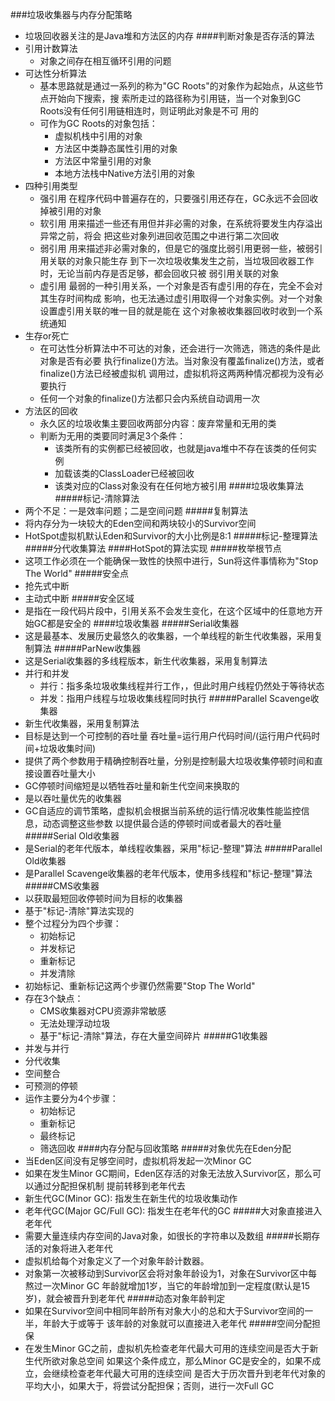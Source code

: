 ###垃圾收集器与内存分配策略
* 垃圾回收器关注的是Java堆和方法区的内存
####判断对象是否存活的算法
* 引用计数算法
    * 对象之间存在相互循环引用的问题
* 可达性分析算法
    * 基本思路就是通过一系列的称为"GC Roots"的对象作为起始点，从这些节点开始向下搜索，搜
    索所走过的路径称为引用链，当一个对象到GC Roots没有任何引用链相连时，则证明此对象是不可
    用的
    * 可作为GC Roots的对象包括：
        * 虚拟机栈中引用的对象
        * 方法区中类静态属性引用的对象
        * 方法区中常量引用的对象
        * 本地方法栈中Native方法引用的对象
* 四种引用类型
    * 强引用 在程序代码中普遍存在的，只要强引用还存在，GC永远不会回收掉被引用的对象
    * 软引用 用来描述一些还有用但并非必需的对象，在系统将要发生内存溢出异常之前，将会
    把这些对象列进回收范围之中进行第二次回收
    * 弱引用 用来描述非必需对象的，但是它的强度比弱引用更弱一些，被弱引用关联的对象只能生存
    到下一次垃圾收集发生之前，当垃圾回收器工作时，无论当前内存是否足够，都会回收只被
    弱引用关联的对象
    * 虚引用 最弱的一种引用关系，一个对象是否有虚引用的存在，完全不会对其生存时间构成
    影响，也无法通过虚引用取得一个对象实例。对一个对象设置虚引用关联的唯一目的就是能在
    这个对象被收集器回收时收到一个系统通知
* 生存or死亡
    * 在可达性分析算法中不可达的对象，还会进行一次筛选，筛选的条件是此对象是否有必要
    执行finalize()方法。当对象没有覆盖finalize()方法，或者finalize()方法已经被虚拟机
    调用过，虚拟机将这两两种情况都视为没有必要执行
    * 任何一个对象的finalize()方法都只会内系统自动调用一次
* 方法区的回收
    * 永久区的垃圾收集主要回收两部分内容：废弃常量和无用的类
    * 判断为无用的类要同时满足3个条件：
        * 该类所有的实例都已经被回收，也就是java堆中不存在该类的任何实例
        * 加载该类的ClassLoader已经被回收
        * 该类对应的Class对象没有在任何地方被引用
####垃圾收集算法
#####标记-清除算法
* 两个不足：一是效率问题；二是空间问题
#####复制算法
* 将内存分为一块较大的Eden空间和两块较小的Survivor空间
* HotSpot虚拟机默认Eden和Survivor的大小比例是8:1
#####标记-整理算法
#####分代收集算法
####HotSpot的算法实现
#####枚举根节点
* 这项工作必须在一个能确保一致性的快照中进行，Sun将这件事情称为"Stop The World"
#####安全点
* 抢先式中断
* 主动式中断
#####安全区域
* 是指在一段代码片段中，引用关系不会发生变化，在这个区域中的任意地方开始GC都是安全的
####垃圾收集器
#####Serial收集器
* 这是最基本、发展历史最悠久的收集器，一个单线程的新生代收集器，采用复制算法
#####ParNew收集器
* 这是Serial收集器的多线程版本，新生代收集器，采用复制算法
* 并行和并发
    * 并行：指多条垃圾收集线程并行工作，，但此时用户线程仍然处于等待状态
    * 并发：指用户线程与垃圾收集线程同时执行
#####Parallel Scavenge收集器
* 新生代收集器，采用复制算法
* 目标是达到一个可控制的吞吐量 吞吐量=运行用户代码时间/(运行用户代码时间+垃圾收集时间)
* 提供了两个参数用于精确控制吞吐量，分别是控制最大垃圾收集停顿时间和直接设置吞吐量大小
* GC停顿时间缩短是以牺牲吞吐量和新生代空间来换取的
* 是以吞吐量优先的收集器
* GC自适应的调节策略，虚拟机会根据当前系统的运行情况收集性能监控信息，动态调整这些参数
以提供最合适的停顿时间或者最大的吞吐量
#####Serial Old收集器
* 是Serial的老年代版本，单线程收集器，采用"标记-整理"算法
#####Parallel Old收集器
* 是Parallel Scavenge收集器的老年代版本，使用多线程和"标记-整理"算法
#####CMS收集器
* 以获取最短回收停顿时间为目标的收集器
* 基于"标记-清除"算法实现的
* 整个过程分为四个步骤：
    * 初始标记
    * 并发标记
    * 重新标记
    * 并发清除
* 初始标记、重新标记这两个步骤仍然需要"Stop The World"
* 存在3个缺点：
    * CMS收集器对CPU资源非常敏感
    * 无法处理浮动垃圾
    * 基于"标记-清除"算法，存在大量空间碎片
#####G1收集器
* 并发与并行
* 分代收集
* 空间整合
* 可预测的停顿
* 运作主要分为4个步骤：
    * 初始标记
    * 重新标记
    * 最终标记
    * 筛选回收
####内存分配与回收策略
#####对象优先在Eden分配
* 当Eden区间没有足够空间时，虚拟机将发起一次Minor GC
* 如果在发生Minor GC期间，Eden区存活的对象无法放入Survivor区，那么可以通过分配担保机制
提前转移到老年代去
* 新生代GC(Minor GC): 指发生在新生代的垃圾收集动作
* 老年代GC(Major GC/Full GC): 指发生在老年代的GC
#####大对象直接进入老年代
* 需要大量连续内存空间的Java对象，如很长的字符串以及数组
#####长期存活的对象将进入老年代
* 虚拟机给每个对象定义了一个对象年龄计数器。
* 对象第一次被移动到Survivor区会将对象年龄设为1，对象在Survivor区中每熬过一次Minor GC
年龄就增加1岁，当它的年龄增加到一定程度(默认是15岁)，就会被晋升到老年代
#####动态对象年龄判定
* 如果在Survivor空间中相同年龄所有对象大小的总和大于Survivor空间的一半，年龄大于或等于
该年龄的对象就可以直接进入老年代
#####空间分配担保
* 在发生Minor GC之前，虚拟机先检查老年代最大可用的连续空间是否大于新生代所欲对象总空间
如果这个条件成立，那么Minor GC是安全的，如果不成立，会继续检查老年代最大可用的连续空间
是否大于历次晋升到老年代对象的平均大小，如果大于，将尝试分配担保；否则，进行一次Full GC

